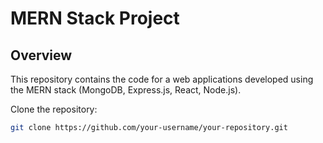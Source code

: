 # MERN Stack Project

## Overview

This repository contains the code for a web applications developed using the MERN stack (MongoDB, Express.js, React, Node.js). 


Clone the repository:

   ```bash
   git clone https://github.com/your-username/your-repository.git
